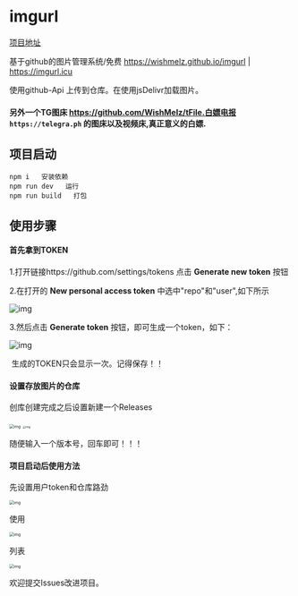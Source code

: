 # imgurl

[项目地址](https://git.io/JYbqp)

基于github的图片管理系统/免费 https://wishmelz.github.io/imgurl | https://imgurl.icu

使用github-Api 上传到仓库。在使用jsDelivr加载图片。

#### 另外一个TG图床 https://github.com/WishMelz/tFile.白嫖电报 `https://telegra.ph` 的图床以及视频床,真正意义的白嫖.

## 项目启动

```
npm i   安装依赖
npm run dev   运行
npm run build   打包
```

## 使用步骤

#### 首先拿到TOKEN

  1.打开链接https://github.com/settings/tokens 点击  **Generate new token** 按钮

  2.在打开的 **New personal access token** 中选中"repo"和"user",如下所示

  ![img](https://cdn.jsdelivr.net/gh/WishMelz/file/image/getToken.png)

  3.然后点击 **Generate token** 按钮，即可生成一个token，如下：

  ![img](https://cdn.jsdelivr.net/gh/WishMelz/file/image/token.png)

​    生成的TOKEN只会显示一次。记得保存！！

#### 设置存放图片的仓库

创库创建完成之后设置新建一个Releases

<img src="https://cdn.jsdelivr.net/gh/WishMelz/file/image/repo1.png" alt="img" style="zoom:50%;" />

<img src="https://cdn.jsdelivr.net/gh/WishMelz/file/image/repo2.png" alt="img" style="zoom: 33%;" />

随便输入一个版本号，回车即可！！！

#### 项目启动后使用方法

先设置用户token和仓库路劲

<img src="https://cdn.jsdelivr.net/gh/WishMelz/file/image/set.png" alt="img" style="zoom:50%;" />

使用

<img src="https://cdn.jsdelivr.net/gh/WishMelz/file/image/8e1363f2deee8dbedd9b1651974a1498.png" alt="img" style="zoom:50%;" />

列表

<img src="https://cdn.jsdelivr.net/gh/WishMelz/file/image/4af4a12a816480b138bbd2ea27871438.png" alt="img" style="zoom:50%;" />



欢迎提交Issues改进项目。

